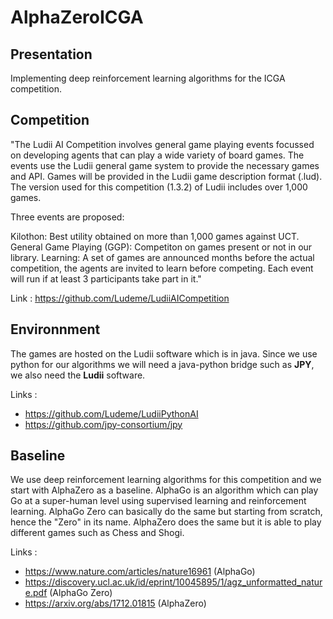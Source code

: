 # AlphaZeroICGA

## Presentation

Implementing deep reinforcement learning algorithms for the ICGA competition.

## Competition

"The Ludii AI Competition involves general game playing events focussed on developing agents that can play a wide variety of board games. The events use the Ludii general game system to provide the necessary games and API. Games will be provided in the Ludii game description format (.lud). The version used for this competition (1.3.2) of Ludii includes over 1,000 games.

Three events are proposed:

Kilothon: Best utility obtained on more than 1,000 games against UCT.
General Game Playing (GGP): Competiton on games present or not in our library.
Learning: A set of games are announced months before the actual competition, the agents are invited to learn before competing.
Each event will run if at least 3 participants take part in it."

Link : https://github.com/Ludeme/LudiiAICompetition

## Environnment

The games are hosted on the Ludii software which is in java. Since we use python for our algorithms we will need a java-python bridge such as **JPY**, we also need the **Ludii** software.

Links : 
- https://github.com/Ludeme/LudiiPythonAI
- https://github.com/jpy-consortium/jpy

## Baseline

We use deep reinforcement learning algorithms for this competition and we start with AlphaZero as a baseline. AlphaGo is an algorithm which can play Go at a super-human level using supervised learning and reinforcement learning. AlphaGo Zero can basically do the same but starting from scratch, hence the "Zero" in its name. AlphaZero does the same but it is able to play different games such as Chess and Shogi.

Links : 
- https://www.nature.com/articles/nature16961 (AlphaGo)
- https://discovery.ucl.ac.uk/id/eprint/10045895/1/agz_unformatted_nature.pdf (AlphaGo Zero)
- https://arxiv.org/abs/1712.01815 (AlphaZero)
